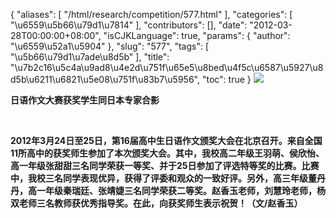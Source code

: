 {
    "aliases": [
        "/html/research/competition/577.html"
    ],
    "categories": [
        "\u6559\u5b66\u79d1\u7814"
    ],
    "contributors": [],
    "date": "2012-03-28T00:00:00+08:00",
    "isCJKLanguage": true,
    "params": {
        "author": "\u6559\u52a1\u5904"
    },
    "slug": "577",
    "tags": [
        "\u5b66\u79d1\u7ade\u8d5b"
    ],
    "title": "\u7b2c16\u5c4a\u9ad8\u4e2d\u751f\u65e5\u8bed\u4f5c\u6587\u5927\u8d5b\u6211\u6821\u5e08\u751f\u83b7\u5956",
    "toc": true
}
**![](https://cdn.tfls.online/mirror/full/32056a7cff579ddef7269cd8bc016b5d61eb78ac.jpg)**

**日语作文大赛获奖学生同日本专家合影**

 

**2012年3月24日至25日，第16届高中生日语作文颁奖大会在北京召开。来自全国11所高中的获奖师生参加了本次颁奖大会。其中，我校高二年级王羽萌、侯欣怡、高一年级张甜甜三名同学荣获一等奖、并于25日参加了评选特等奖的比赛。比赛中，我校三名同学表现优异，获得了评委和观众的一致好评。另外，高三年级董丹丹，高一年级秦瑞廷、张靖婕三名同学荣获二等奖。赵香玉老师，刘慧玲老师，杨双老师三名教师获优秀指导奖。在此，向获奖师生表示祝贺！（文/赵香玉）**

